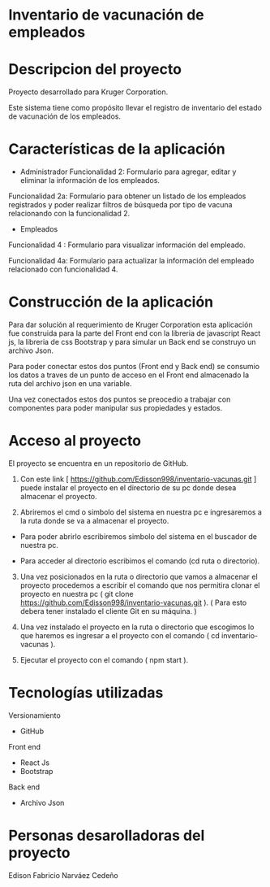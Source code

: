 # Inventario de vacunación de empleados #

# Descripcion del proyecto #

Proyecto desarrollado para Kruger Corporation. 

Este sistema tiene como propósito llevar el registro de inventario del estado de vacunación de los empleados.


# Características de la aplicación #

- Administrador
Funcionalidad 2: Formulario para agregar, editar y eliminar la información de los empleados.  

Funcionalidad 2a: Formulario para obtener un listado de los empleados registrados y poder realizar filtros de búsqueda por tipo de vacuna relacionando con la funcionalidad 2.


- Empleados

Funcionalidad 4 : Formulario para visualizar información del empleado.

Funcionalidad 4a: Formulario para actualizar la información del empleado relacionado con funcionalidad 4.

# Construcción de la aplicación #

Para dar solución al requerimiento de Kruger Corporation esta aplicación fue construida para la parte del Front end con la libreria de javascript React js, la libreria de css Bootstrap y para simular un Back end se construyo un archivo Json.

Para poder conectar estos dos puntos (Front end y Back end) se consumio los datos a traves de un punto de acceso en el Front end almacenado la ruta del archivo json en una variable.

Una vez conectados estos dos puntos se preocedio a trabajar con componentes para poder manipular sus propiedades y estados.
 

# Acceso al proyecto #

El proyecto se encuentra en un repositorio de GitHub.

1. Con este link [ https://github.com/Edisson998/inventario-vacunas.git ] puede instalar el proyecto en el directorio de su pc donde desea almacenar el proyecto.

2. Abriremos el cmd o simbolo del sistema en nuestra pc e ingresaremos a la ruta donde se va a almacenar el proyecto. 

  - Para poder abrirlo escribiremos simbolo del sistema en el buscador de nuestra pc.
  
  - Para acceder al directorio escribimos el comando (cd ruta o directorio).

3. Una vez posicionados en la ruta o directorio que vamos a almacenar el proyecto procedemos a escribir el comando que nos permitira clonar el proyecto en nuestra pc ( git clone https://github.com/Edisson998/inventario-vacunas.git ). ( Para esto debera tener instalado el cliente Git en su máquina. )

4. Una vez instalado el proyecto en la ruta o directorio que escogimos lo que haremos es ingresar a el proyecto con el comando ( cd inventario-vacunas ).


5. Ejecutar el proyecto con el comando ( npm start ).
  

# Tecnologías utilizadas #

Versionamiento
- GitHub

Front end
- React Js
- Bootstrap

Back end
- Archivo Json

# Personas desarolladoras del proyecto #

Edison Fabricio Narváez Cedeño
